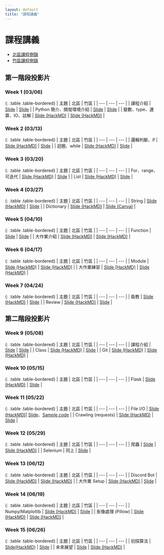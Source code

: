 ```yaml
---
layout: default
title: "課程講義"
---
```

# 課程講義

- [北區課程側錄](https://youtube.com/playlist?list=PLp5kjMAmhp-8FXyIUTe5rJSyq1rVzIZS6)
- [竹區課程側錄](https://youtube.com/playlist?list=PLp5kjMAmhp--mxJZhJqW3Ui349pgkNro9)

## 第一階段投影片

### Week 1 (03/06)

{: .table .table-bordered}
| 主題 | 北區 | 竹區 |
| --- | --- | --- |
| 課程介紹 | [Slide](https://drive.google.com/file/d/1E5RiLwskmu-SJClJKFxdejwg0XLd_Baw/view) | [Slide](https://drive.google.com/file/d/1_QItQO6R02FlwWJRfMBMvJ1t_XotCJU2/view) |
| Python 簡介、開發環境介紹 | [Slide](https://docs.google.com/presentation/d/10oNBaBV-a_S8lEwaCxmjGQ_utpMD9WHQjgO1QvOM3Rw/view) | [Slide](https://drive.google.com/file/d/1tT5gTUBr_Efcsta9IRFixZJr5rNmeCVe/view) |
| 變數、type、運算、IO、註解 | [Slide (HackMD)](https://hackmd.io/@-TyNLpH6RM-50upth1_LeQ/HkLPRHSeq) | [Slide (HackMD)](https://hackmd.io/@Z_ZMXd6ISlObZMLPsr_6WA/HJGMgA3x9) |

### Week 2 (03/13)

{: .table .table-bordered}
| 主題 | 北區 | 竹區 |
| --- | --- | --- |
| 邏輯判斷、if | [Slide (HackMD)](https://hackmd.io/@namwoam/SkZY8H3xc) | [Slide](https://drive.google.com/file/d/1a8dGabkhqx32At9qUpyPU-UyZxcSfpR9/view) |
| 迴圈、while | [Slide (HackMD)](https://hackmd.io/@Ev0n9YKlTzCKhedHrgZ2zw/HJ8sZsdl5) | [Slide](https://drive.google.com/file/d/1cYFqZt7jvaV-u-O4p_3jIVZVt_twR22O/view) |

### Week 3 (03/20)

{: .table .table-bordered}
| 主題 | 北區 | 竹區 |
| --- | --- | --- |
| For、range、可迭代 | [Slide (HackMD)](https://hackmd.io/@YuKai0928/ryyctU5Jq) | [Slide](https://drive.google.com/file/d/1Ei2R1nJqbeRZeyjD5ozBjHV_bejxwHD7/view) |
| List | [Slide (HackMD)](https://hackmd.io/@VLvbo_-_QjqwJnUcuKdxSQ/HJQ2BDLZc) | [Slide](https://drive.google.com/file/d/1GDzlJfREVCUkLPVdTwJznxCYucGfZ009/view) |

### Week 4 (03/27)

{: .table .table-bordered}
| 主題 | 北區 | 竹區 |
| --- | --- | --- |
| String | [Slide (HackMD)](https://hackmd.io/@-TyNLpH6RM-50upth1_LeQ/Sk6EBQq-9) | [Slide](https://drive.google.com/file/d/1IZrW3x4P-frqaQxZ4GMz9qJgD4uUII-c/view) |
| Dictionary | [Slide (HackMD)](https://hackmd.io/@s3131212/SJNNHS2bc) | [Slide (Canva)](https://www.canva.com/design/DAE8DVyfvXs/6nxFt6Cc7RuMcTfeN1GhQg/view) |

### Week 5 (04/10)

{: .table .table-bordered}
| 主題 | 北區 | 竹區 |
| --- | --- | --- |
| Function | [Slide](https://docs.google.com/presentation/d/1iT08gOXXwYGPkIHC9I8Ik8xR_8tsHdo3MhtOFatpyqo/view) | [Slide](https://drive.google.com/file/d/1y8zAjZf3go_CiZ6g_jgbed7puKHcbLli/view) |
| 大作業介紹 | [Slide (HackMD)](https://hackmd.io/@t510599/HktkEgCGq) | [Slide (HackMD)](https://hackmd.io/@t510599/HktkEgCGq) |

### Week 6 (04/17)

{: .table .table-bordered}
| 主題 | 北區 | 竹區 |
| --- | --- | --- |
| Module | [Slide (HackMD)](https://hackmd.io/@VLvbo_-_QjqwJnUcuKdxSQ/r1LyLfiZ5) | [Slide (HackMD)](https://hackmd.io/@Sean64/py-module) |
| 大作業練習 | [Slide (HackMD)](https://hackmd.io/@t510599/HktkEgCGq) | [Slide (HackMD)](https://hackmd.io/@t510599/HktkEgCGq) |

### Week 7 (04/24)

{: .table .table-bordered}
| 主題 | 北區 | 竹區 |
| --- | --- | --- |
| 衛教 | [Slide (HackMD)](https://hackmd.io/@s3131212/Byn1cA5Ec) | [Slide](https://drive.google.com/file/d/1BDTrtnl0KN22IxdY0awTctIBwbVfyzSk/view) |
| Review | [Slide (HackMD)](https://hackmd.io/@VLvbo_-_QjqwJnUcuKdxSQ/r1LyyItEq) | [Slide](https://drive.google.com/file/d/18vNZBmb7Xz4MigBan4yGAPRpOsq0-dgU/view) |

## 第二階段投影片

### Week 9 (05/08)

{: .table .table-bordered}
| 主題 | 北區 | 竹區 |
| --- | --- | --- |
| 課程介紹 | [Slide](https://docs.google.com/presentation/d/13Ud70OctfKSkmY-XU47eXyw7pjchCLyb/view) | [Slide](https://drive.google.com/file/d/1reqPU6QjTCPCNnLOGVWqLwM1pKJe2d_-/view) |
| Class | [Slide (HackMD)](https://hackmd.io/@YuKai0928/ryJtWWUb9) | [Slide](https://drive.google.com/file/d/1lBI-jRCEmwpblQDamVtzmQoq5Z4POQyT/view) |
| Git | [Slide (HackMD)](https://hackmd.io/@-TyNLpH6RM-50upth1_LeQ/BkEB1J_rc) | [Slide (HackMD)](https://hackmd.io/@Sean64/git) |

### Week 10 (05/15)

{: .table .table-bordered}
| 主題 | 北區 | 竹區 |
| --- | --- | --- |
| Flask | [Slide (HackMD)](https://hackmd.io/@namwoam/HklwJsfU5) | [Slide](https://drive.google.com/file/d/1FtFgS7KCI482c9piX9EG9WJe4Tq-t_hA/view) |

### Week 11 (05/22)

{: .table .table-bordered}
| 主題 | 北區 | 竹區 |
| --- | --- | --- |
| File I/O | [Slide (HackMD)](https://hackmd.io/@VLvbo_-_QjqwJnUcuKdxSQ/HyrcgnQU9)| [Slide](https://drive.google.com/file/d/1toh67mIvuE7YkIeuLVMjWRitn4f1a2OM/view)、[Sample code](https://drive.google.com/file/d/1xaCQlilK_BvJUoKXa2IzxF6xt3KkIurn/view) |
| Crawling (requests) | [Slide (HackMD)](https://hackmd.io/@-TyNLpH6RM-50upth1_LeQ/HkwnxrCIc) | [Slide](https://drive.google.com/file/d/1C21TxRftHHtRrWeswCoVKeWqiO-JFO1z/view) |

### Week 12 (05/29)

{: .table .table-bordered}
| 主題 | 北區 | 竹區 |
| --- | --- | --- |
| 爬蟲 | [Slide](https://drive.google.com/file/d/1kqmvaJPH0viDMrrn3ZB2y45906jSxZnx/view) | [Slide (HackMD)](https://hackmd.io/@pcchou/sprout-0522) |
| Selenium | 同上 | [Slide](https://drive.google.com/file/d/1HrBPCGuSJqxx2r-v3Ez3cxUAmSqN4Waf/view) |

### Week 13 (06/12)

{: .table .table-bordered}
| 主題 | 北區 | 竹區 |
| --- | --- | --- |
| Discord Bot | [Slide (HackMD)](https://hackmd.io/@Ev0n9YKlTzCKhedHrgZ2zw/Sy9ux3b_9#/) | [Slide (HackMD)](https://hackmd.io/@Sean64/dc-bot) |
| 大作業 Setup | [Slide (HackMD)](https://hackmd.io/JBeV2Ig-TMGv_8T_TlY4DA?view=&fbclid=IwAR33kH5LWwe44i6BUhzWNEeCk6e4gBdTlRtjzLe-hG0Y9iZrkMANUkDw8bQ) | [Slide](https://drive.google.com/file/d/1gUcUSxjU9emANvrK3EoCeyWHVHojHTTA/view) |

### Week 14 (06/19)

{: .table .table-bordered}
| 主題 | 北區 | 竹區 |
| --- | --- | --- |
| Numpy/Matplotlib | [Slide (HackMD)](https://hackmd.io/@YuKai0928/SJs5AYnxq#/) | [Slide](https://drive.google.com/file/d/1C4BjC5VxoARqiEg7oIkfkwvsg0MF471B/view?usp=sharing) |
| 影像處理 (Pillow) | [Slide (HackMD)](https://hackmd.io/@Ev0n9YKlTzCKhedHrgZ2zw/S1viEDwK9#/) | [Slide (HackMD)](https://hackmd.io/@Z_ZMXd6ISlObZMLPsr_6WA/S17eunjtc#/) |

### Week 15 (06/26)

{: .table .table-bordered}
| 主題 | 北區 | 竹區 |
| --- | --- | --- |
| 初探算法 | [Slide(HackMD)](https://hackmd.io/@VLvbo_-_QjqwJnUcuKdxSQ/rJW3Rn4Fc?fbclid=IwAR07V7CD3_33YAnsouuGK63lBBHBlJl5o1o4L-th45jeBI3CgQ2AEKdz8b8#/) | [Slide](https://drive.google.com/file/d/15ESBfH3JaRUOPFs4kaDVOsddegQaFrs0/view?usp=sharing) |
| 未來展望 | [Slide]([https://drive.google.com/drive/u/0/folders/1MJbv2ElGRhply-r71NAvD12z4sn6FSrv](https://drive.google.com/file/d/1URd83yt_cIIlPb0JUvM05_J_l1Vgb88u/view?usp=sharing))  | [Slide (HackMD)](https://github.com/tw-csie-sprout/py2022.git) |
